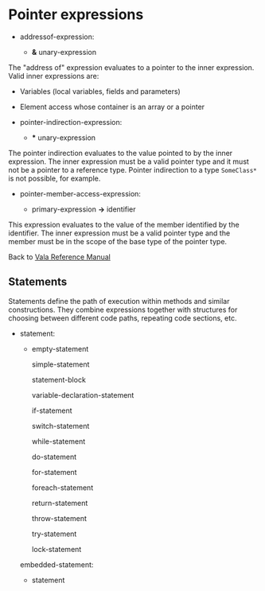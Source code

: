 

Pointer expressions
===================

-   addressof-expression:

    -   **&** unary-expression

The "address of" expression evaluates to a pointer to the inner expression. Valid inner expressions are:

-   Variables (local variables, fields and parameters)

-   Element access whose container is an array or a pointer


-   pointer-indirection-expression:

    -   **\*** unary-expression

The pointer indirection evaluates to the value pointed to by the inner expression. The inner expression must be a valid pointer type and it must not be a pointer to a reference type. Pointer indirection to a type `SomeClass*` is not possible, for example.

-   pointer-member-access-expression:

    -   primary-expression **-\>** identifier

This expression evaluates to the value of the member identified by the identifier. The inner expression must be a valid pointer type and the member must be in the scope of the base type of the pointer type.

Back to [Vala Reference Manual](http://wiki.gnome.org/action/show/Projects/Vala/Manual/Export/Vala/Manual#)



Statements
----------

Statements define the path of execution within methods and similar constructions. They combine expressions together with structures for choosing between different code paths, repeating code sections, etc.

-   statement:

    -   empty-statement

        simple-statement

        statement-block

        variable-declaration-statement

        if-statement

        switch-statement

        while-statement

        do-statement

        for-statement

        foreach-statement

        return-statement

        throw-statement

        try-statement

        lock-statement

    embedded-statement:

    -   statement


